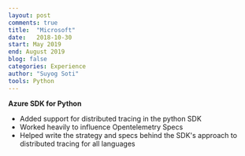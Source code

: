 ```yaml
---
layout: post
comments: true
title:  "Microsoft"
date:   2018-10-30
start: May 2019
end: August 2019
blog: false
categories: Experience
author: "Suyog Soti"
tools: Python
---
```


**Azure SDK for Python**

- Added support for distributed tracing in the python SDK
- Worked heavily to influence Opentelemetry Specs
- Helped write the strategy and specs behind the SDK's approach to distributed tracing for all languages
